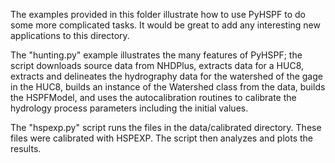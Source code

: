 The examples provided in this folder illustrate how to use PyHSPF to do some more complicated tasks. It would be great to add any interesting new applications to this directory.

The "hunting.py" example illustrates the many features of PyHSPF; the script downloads source data from NHDPlus, extracts data for a HUC8, extracts and delineates the hydrography data for the watershed of the gage in the HUC8, builds an instance of the Watershed class from the data, builds the HSPFModel, and uses the autocalibration routines to calibrate the hydrology process parameters including the initial values.

The "hspexp.py" script runs the files in the data/calibrated directory. These files were calibrated with HSPEXP. The script then analyzes and plots the results.

